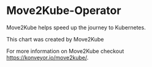 # Move2Kube-Operator

Move2Kube helps speed up the journey to Kubernetes.

This chart was created by Move2Kube

For more information on Move2Kube checkout https://konveyor.io/move2kube/.
